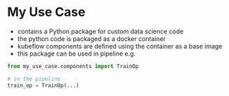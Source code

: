 # My Use Case

- contains a Python package for custom data science code
- the python code is packaged as a docker container
- kubeflow components are defined using the container as a base image
- this package can be used in pipeline e.g. 

```python
from my_use_case.components import TrainOp

# in the pipeline
train_op = TrainOp(...)
```
